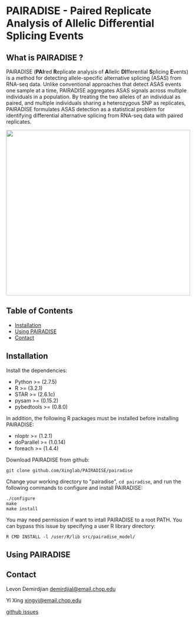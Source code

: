 # PAIRADISE - Paired Replicate Analysis of Allelic Differential Splicing Events
## <a name="PAIRADISE"></a>What is PAIRADISE ?

PAIRADISE (**PAI**red **R**eplicate analysis of **A**llelic **DI**fferential **S**plicing **E**vents) is a method for detecting allele-specific alternative splicing (ASAS) from RNA-seq data. Unlike conventional approaches that detect ASAS events one sample at a time, PAIRADISE aggregates ASAS signals across multiple individuals in a population. By treating the two alleles of an individual as paired, and multiple individuals sharing a heterozygous SNP as replicates, PAIRADISE formulates ASAS detection as a statistical problem for identifying differential alternative splicing from RNA-seq data with paired replicates.

<img src="https://github.com/Xinglab/PAIRADISE/blob/master/manuscript_figures/Figure1/Figure1.jpg" width="500" height="450" />

## Table of Contents

- [Installation](#install)
- [Using PAIRADISE](#use)
- [Contact](#contact)

## <a name="install"></a>Installation
Install the dependencies:
- Python >= (2.7.5)
- R >= (3.2.1)
- STAR >= (2.6.1c)
- pysam >= (0.15.2)
- pybedtools >= (0.8.0)

In addition, the following R packages must be installed before installing PAIRADISE:
- nloptr >= (1.2.1)
- doParallel >= (1.0.14)
- foreach >= (1.4.4)

Download PAIRADISE from github:

```git clone github.com/Xinglab/PAIRADISE/pairadise```
  
Change your working directory to "pairadise", `cd pairadise`, and run the following commands to configure and install PAIRADISE:

```
./configure
make
make install
```

You may need permission if want to intall PAIRADISE to a root PATH. You can bypass this issue by specifying a user R library directory:

`R CMD INSTALL -l /user/R/lib src/pairadise_model/`
  
## <a name="use"></a>Using PAIRADISE

## <a name="contact"></a>Contact

Levon Demirdjian demirdjial@email.chop.edu

Yi Xing xingyi@email.chop.edu

[github issues](https://github.com/Xinglab/PAIRADISE/issues)
